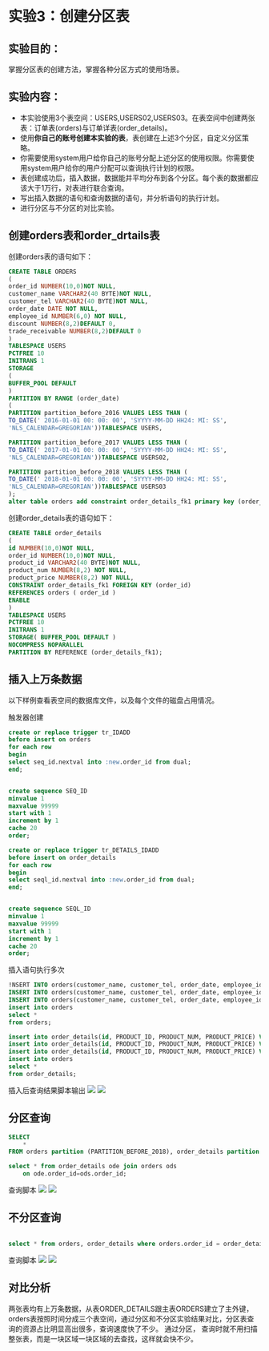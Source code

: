 # 实验3：创建分区表

## 实验目的：

掌握分区表的创建方法，掌握各种分区方式的使用场景。

## 实验内容：
- 本实验使用3个表空间：USERS,USERS02,USERS03。在表空间中创建两张表：订单表(orders)与订单详表(order_details)。
- 使用**你自己的账号创建本实验的表**，表创建在上述3个分区，自定义分区策略。
- 你需要使用system用户给你自己的账号分配上述分区的使用权限。你需要使用system用户给你的用户分配可以查询执行计划的权限。
- 表创建成功后，插入数据，数据能并平均分布到各个分区。每个表的数据都应该大于1万行，对表进行联合查询。
- 写出插入数据的语句和查询数据的语句，并分析语句的执行计划。
- 进行分区与不分区的对比实验。

## 创建orders表和order_drtails表

创建orders表的语句如下：
```sql
CREATE TABLE ORDERS
(
order_id NUMBER(10,0)NOT NULL,
customer_name VARCHAR2(40 BYTE)NOT NULL,
customer_tel VARCHAR2(40 BYTE)NOT NULL,
order_date DATE NOT NULL,
employee_id NUMBER(6,0) NOT NULL,
discount NUMBER(8,2)DEFAULT 0,
trade_receivable NUMBER(8,2)DEFAULT 0
)
TABLESPACE USERS
PCTFREE 10
INITRANS 1
STORAGE
(
BUFFER_POOL DEFAULT
)
PARTITION BY RANGE (order_date)  
(
PARTITION partition_before_2016 VALUES LESS THAN (
TO_DATE(' 2016-01-01 00: 00: 00', 'SYYYY-MM-DD HH24: MI: SS',
'NLS_CALENDAR=GREGORIAN'))TABLESPACE USERS,

PARTITION partition_before_2017 VALUES LESS THAN (
TO_DATE(' 2017-01-01 00: 00: 00', 'SYYYY-MM-DD HH24: MI: SS',
'NLS_CALENDAR=GREGORIAN'))TABLESPACE USERS02,

PARTITION partition_before_2018 VALUES LESS THAN (
TO_DATE(' 2018-01-01 00: 00: 00', 'SYYYY-MM-DD HH24: MI: SS',
'NLS_CALENDAR=GREGORIAN'))TABLESPACE USERS03
);
alter table orders add constraint order_details_fk1 primary key (order_id);
```

创建order_details表的语句如下：
```sql
CREATE TABLE order_details
(
id NUMBER(10,0)NOT NULL,
order_id NUMBER(10,0)NOT NULL,
product_id VARCHAR2(40 BYTE)NOT NULL,
product_num NUMBER(8,2) NOT NULL,
product_price NUMBER(8,2) NOT NULL,
CONSTRAINT order_details_fk1 FOREIGN KEY (order_id)
REFERENCES orders ( order_id )
ENABLE
)
TABLESPACE USERS
PCTFREE 10 
INITRANS 1
STORAGE( BUFFER_POOL DEFAULT )
NOCOMPRESS NOPARALLEL
PARTITION BY REFERENCE (order_details_fk1);
```


## 插入上万条数据

以下样例查看表空间的数据库文件，以及每个文件的磁盘占用情况。

触发器创建

```sql
create or replace trigger tr_IDADD
before insert on orders
for each row
begin
select seq_id.nextval into :new.order_id from dual;
end;


create sequence SEQ_ID
minvalue 1
maxvalue 99999
start with 1
increment by 1
cache 20
order;
```


```sql
create or replace trigger tr_DETAILS_IDADD
before insert on order_details
for each row
begin
select seql_id.nextval into :new.order_id from dual;
end;


create sequence SEQL_ID
minvalue 1
maxvalue 99999
start with 1
increment by 1
cache 20
order;
```
插入语句执行多次
```sql
!NSERT INTO orders(customer_name, customer_tel, order_date, employee_id, trade_receivable, discount) VALUES('www', '182', to_date ( '2015-09-18 12:42:20' , 'YYYY-MM-DD HH24:MI:SS' ), 23, 343, 2);
INSERT INTO orders(customer_name, customer_tel, order_date, employee_id, trade_receivable, discount) VALUES('eee', '155', to_date ( '2016-08-17 11:21:20' , 'YYYY-MM-DD HH24:MI:SS' ), 233, 322,4);
INSERT INTO orders(customer_name, customer_tel, order_date, employee_id, trade_receivable, discount) VALUES('rrr', '182', to_date ( '2017-06-16 11:11:20' , 'YYYY-MM-DD HH24:MI:SS' ), 123, 2333,1);
insert into orders
select *
from orders;
```

```sql
insert into order_details(id, PRODUCT_ID, PRODUCT_NUM, PRODUCT_PRICE) VALUES(123, 123, 123, 250);
insert into order_details(id, PRODUCT_ID, PRODUCT_NUM, PRODUCT_PRICE) VALUES(234, 234, 234, 350);
insert into order_details(id, PRODUCT_ID, PRODUCT_NUM, PRODUCT_PRICE) VALUES(345, 345, 345, 450);
insert into orders
select *
from order_details;
```
插入后查询结果脚本输出
![](https://github.com/LYL001/Oracle/blob/master/test3/1.png)
![](https://github.com/LYL001/Oracle/blob/master/test3/2.png)

## 分区查询
```sql
SELECT
    *
FROM orders partition (PARTITION_BEFORE_2018), order_details partition (PARTITION_BEFORE_2018);

select * from order_details ode join orders ods
	on ode.order_id=ods.order_id;
```
查询脚本
![](https://github.com/LYL001/Oracle/blob/master/test3/3.png)
![](https://github.com/LYL001/Oracle/blob/master/test3/4.png)

## 不分区查询
```sql

select * from orders, order_details where orders.order_id = order_details.order_id(+)；
```
查询脚本
![](https://github.com/LYL001/Oracle/blob/master/test3/5.png)
![](https://github.com/LYL001/Oracle/blob/master/test3/6.png)


## 对比分析
两张表均有上万条数据，从表ORDER_DETAILS跟主表ORDERS建立了主外键，orders表按照时间分成三个表空间，通过分区和不分区实验结果对比，分区表查 询的资源占比明显高出很多，查询速度快了不少。
通过分区， 查询时就不用扫描整张表，而是一块区域一块区域的去查找，这样就会快不少。
